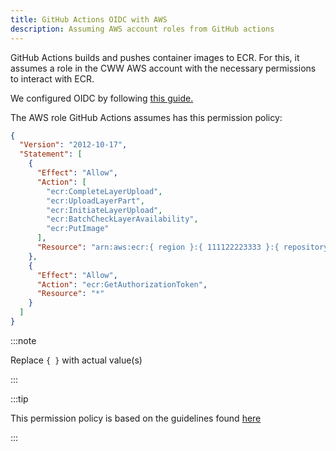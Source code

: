 ```yaml
---
title: GitHub Actions OIDC with AWS
description: Assuming AWS account roles from GitHub actions
---
```


GitHub Actions builds and pushes container images to ECR. For this, it assumes a
role in the CWW AWS account with the necessary permissions to interact with ECR.

We configured OIDC by following
[this guide.](https://docs.github.com/en/actions/deployment/security-hardening-your-deployments/configuring-openid-connect-in-amazon-web-services#overview)

The AWS role GitHub Actions assumes has this permission policy:

```json
{
  "Version": "2012-10-17",
  "Statement": [
    {
      "Effect": "Allow",
      "Action": [
        "ecr:CompleteLayerUpload",
        "ecr:UploadLayerPart",
        "ecr:InitiateLayerUpload",
        "ecr:BatchCheckLayerAvailability",
        "ecr:PutImage"
      ],
      "Resource": "arn:aws:ecr:{ region }:{ 111122223333 }:{ repository }/{ repository-name }"
    },
    {
      "Effect": "Allow",
      "Action": "ecr:GetAuthorizationToken",
      "Resource": "*"
    }
  ]
}
```

:::note

Replace `{ }` with actual value(s)

:::

:::tip

This permission policy is based on the guidelines found
[here](https://docs.aws.amazon.com/AmazonECR/latest/userguide/image-push.html)

:::
